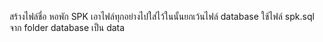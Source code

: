 สร้างไฟล์ชื่อ หอพัก SPK เอาไฟล์ทุกอย่างไปใส่ไว้ในนั้นยกเว้นไฟล์ database
ใช้ไฟล์ spk.sql จาก folder database เป็น data
